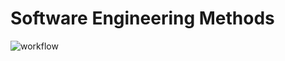 # Software Engineering Methods
![workflow](https://github.com/Stefan-Humpelstetter/sem/actions/workflows/main.yml/badge.svg)

